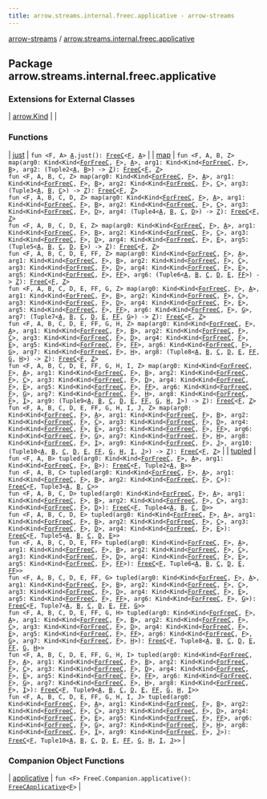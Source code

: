 ```yaml
---
title: arrow.streams.internal.freec.applicative - arrow-streams
---
```


[arrow-streams](../index.html) / [arrow.streams.internal.freec.applicative](./index.html)

## Package arrow.streams.internal.freec.applicative

### Extensions for External Classes

| [arrow.Kind](arrow.-kind/index.html) |  |

### Functions

| [just](just.html) | `fun <F, A> `[`A`](just.html#A)`.just(): `[`FreeC`](../arrow.streams.internal/-free-c/index.html)`<`[`F`](just.html#F)`, `[`A`](just.html#A)`>` |
| [map](map.html) | `fun <F, A, B, Z> map(arg0: Kind<Kind<`[`ForFreeC`](../arrow.streams.internal/-for-free-c.html)`, `[`F`](map.html#F)`>, `[`A`](map.html#A)`>, arg1: Kind<Kind<`[`ForFreeC`](../arrow.streams.internal/-for-free-c.html)`, `[`F`](map.html#F)`>, `[`B`](map.html#B)`>, arg2: (Tuple2<`[`A`](map.html#A)`, `[`B`](map.html#B)`>) -> `[`Z`](map.html#Z)`): `[`FreeC`](../arrow.streams.internal/-free-c/index.html)`<`[`F`](map.html#F)`, `[`Z`](map.html#Z)`>`<br>`fun <F, A, B, C, Z> map(arg0: Kind<Kind<`[`ForFreeC`](../arrow.streams.internal/-for-free-c.html)`, `[`F`](map.html#F)`>, `[`A`](map.html#A)`>, arg1: Kind<Kind<`[`ForFreeC`](../arrow.streams.internal/-for-free-c.html)`, `[`F`](map.html#F)`>, `[`B`](map.html#B)`>, arg2: Kind<Kind<`[`ForFreeC`](../arrow.streams.internal/-for-free-c.html)`, `[`F`](map.html#F)`>, `[`C`](map.html#C)`>, arg3: (Tuple3<`[`A`](map.html#A)`, `[`B`](map.html#B)`, `[`C`](map.html#C)`>) -> `[`Z`](map.html#Z)`): `[`FreeC`](../arrow.streams.internal/-free-c/index.html)`<`[`F`](map.html#F)`, `[`Z`](map.html#Z)`>`<br>`fun <F, A, B, C, D, Z> map(arg0: Kind<Kind<`[`ForFreeC`](../arrow.streams.internal/-for-free-c.html)`, `[`F`](map.html#F)`>, `[`A`](map.html#A)`>, arg1: Kind<Kind<`[`ForFreeC`](../arrow.streams.internal/-for-free-c.html)`, `[`F`](map.html#F)`>, `[`B`](map.html#B)`>, arg2: Kind<Kind<`[`ForFreeC`](../arrow.streams.internal/-for-free-c.html)`, `[`F`](map.html#F)`>, `[`C`](map.html#C)`>, arg3: Kind<Kind<`[`ForFreeC`](../arrow.streams.internal/-for-free-c.html)`, `[`F`](map.html#F)`>, `[`D`](map.html#D)`>, arg4: (Tuple4<`[`A`](map.html#A)`, `[`B`](map.html#B)`, `[`C`](map.html#C)`, `[`D`](map.html#D)`>) -> `[`Z`](map.html#Z)`): `[`FreeC`](../arrow.streams.internal/-free-c/index.html)`<`[`F`](map.html#F)`, `[`Z`](map.html#Z)`>`<br>`fun <F, A, B, C, D, E, Z> map(arg0: Kind<Kind<`[`ForFreeC`](../arrow.streams.internal/-for-free-c.html)`, `[`F`](map.html#F)`>, `[`A`](map.html#A)`>, arg1: Kind<Kind<`[`ForFreeC`](../arrow.streams.internal/-for-free-c.html)`, `[`F`](map.html#F)`>, `[`B`](map.html#B)`>, arg2: Kind<Kind<`[`ForFreeC`](../arrow.streams.internal/-for-free-c.html)`, `[`F`](map.html#F)`>, `[`C`](map.html#C)`>, arg3: Kind<Kind<`[`ForFreeC`](../arrow.streams.internal/-for-free-c.html)`, `[`F`](map.html#F)`>, `[`D`](map.html#D)`>, arg4: Kind<Kind<`[`ForFreeC`](../arrow.streams.internal/-for-free-c.html)`, `[`F`](map.html#F)`>, `[`E`](map.html#E)`>, arg5: (Tuple5<`[`A`](map.html#A)`, `[`B`](map.html#B)`, `[`C`](map.html#C)`, `[`D`](map.html#D)`, `[`E`](map.html#E)`>) -> `[`Z`](map.html#Z)`): `[`FreeC`](../arrow.streams.internal/-free-c/index.html)`<`[`F`](map.html#F)`, `[`Z`](map.html#Z)`>`<br>`fun <F, A, B, C, D, E, FF, Z> map(arg0: Kind<Kind<`[`ForFreeC`](../arrow.streams.internal/-for-free-c.html)`, `[`F`](map.html#F)`>, `[`A`](map.html#A)`>, arg1: Kind<Kind<`[`ForFreeC`](../arrow.streams.internal/-for-free-c.html)`, `[`F`](map.html#F)`>, `[`B`](map.html#B)`>, arg2: Kind<Kind<`[`ForFreeC`](../arrow.streams.internal/-for-free-c.html)`, `[`F`](map.html#F)`>, `[`C`](map.html#C)`>, arg3: Kind<Kind<`[`ForFreeC`](../arrow.streams.internal/-for-free-c.html)`, `[`F`](map.html#F)`>, `[`D`](map.html#D)`>, arg4: Kind<Kind<`[`ForFreeC`](../arrow.streams.internal/-for-free-c.html)`, `[`F`](map.html#F)`>, `[`E`](map.html#E)`>, arg5: Kind<Kind<`[`ForFreeC`](../arrow.streams.internal/-for-free-c.html)`, `[`F`](map.html#F)`>, `[`FF`](map.html#FF)`>, arg6: (Tuple6<`[`A`](map.html#A)`, `[`B`](map.html#B)`, `[`C`](map.html#C)`, `[`D`](map.html#D)`, `[`E`](map.html#E)`, `[`FF`](map.html#FF)`>) -> `[`Z`](map.html#Z)`): `[`FreeC`](../arrow.streams.internal/-free-c/index.html)`<`[`F`](map.html#F)`, `[`Z`](map.html#Z)`>`<br>`fun <F, A, B, C, D, E, FF, G, Z> map(arg0: Kind<Kind<`[`ForFreeC`](../arrow.streams.internal/-for-free-c.html)`, `[`F`](map.html#F)`>, `[`A`](map.html#A)`>, arg1: Kind<Kind<`[`ForFreeC`](../arrow.streams.internal/-for-free-c.html)`, `[`F`](map.html#F)`>, `[`B`](map.html#B)`>, arg2: Kind<Kind<`[`ForFreeC`](../arrow.streams.internal/-for-free-c.html)`, `[`F`](map.html#F)`>, `[`C`](map.html#C)`>, arg3: Kind<Kind<`[`ForFreeC`](../arrow.streams.internal/-for-free-c.html)`, `[`F`](map.html#F)`>, `[`D`](map.html#D)`>, arg4: Kind<Kind<`[`ForFreeC`](../arrow.streams.internal/-for-free-c.html)`, `[`F`](map.html#F)`>, `[`E`](map.html#E)`>, arg5: Kind<Kind<`[`ForFreeC`](../arrow.streams.internal/-for-free-c.html)`, `[`F`](map.html#F)`>, `[`FF`](map.html#FF)`>, arg6: Kind<Kind<`[`ForFreeC`](../arrow.streams.internal/-for-free-c.html)`, `[`F`](map.html#F)`>, `[`G`](map.html#G)`>, arg7: (Tuple7<`[`A`](map.html#A)`, `[`B`](map.html#B)`, `[`C`](map.html#C)`, `[`D`](map.html#D)`, `[`E`](map.html#E)`, `[`FF`](map.html#FF)`, `[`G`](map.html#G)`>) -> `[`Z`](map.html#Z)`): `[`FreeC`](../arrow.streams.internal/-free-c/index.html)`<`[`F`](map.html#F)`, `[`Z`](map.html#Z)`>`<br>`fun <F, A, B, C, D, E, FF, G, H, Z> map(arg0: Kind<Kind<`[`ForFreeC`](../arrow.streams.internal/-for-free-c.html)`, `[`F`](map.html#F)`>, `[`A`](map.html#A)`>, arg1: Kind<Kind<`[`ForFreeC`](../arrow.streams.internal/-for-free-c.html)`, `[`F`](map.html#F)`>, `[`B`](map.html#B)`>, arg2: Kind<Kind<`[`ForFreeC`](../arrow.streams.internal/-for-free-c.html)`, `[`F`](map.html#F)`>, `[`C`](map.html#C)`>, arg3: Kind<Kind<`[`ForFreeC`](../arrow.streams.internal/-for-free-c.html)`, `[`F`](map.html#F)`>, `[`D`](map.html#D)`>, arg4: Kind<Kind<`[`ForFreeC`](../arrow.streams.internal/-for-free-c.html)`, `[`F`](map.html#F)`>, `[`E`](map.html#E)`>, arg5: Kind<Kind<`[`ForFreeC`](../arrow.streams.internal/-for-free-c.html)`, `[`F`](map.html#F)`>, `[`FF`](map.html#FF)`>, arg6: Kind<Kind<`[`ForFreeC`](../arrow.streams.internal/-for-free-c.html)`, `[`F`](map.html#F)`>, `[`G`](map.html#G)`>, arg7: Kind<Kind<`[`ForFreeC`](../arrow.streams.internal/-for-free-c.html)`, `[`F`](map.html#F)`>, `[`H`](map.html#H)`>, arg8: (Tuple8<`[`A`](map.html#A)`, `[`B`](map.html#B)`, `[`C`](map.html#C)`, `[`D`](map.html#D)`, `[`E`](map.html#E)`, `[`FF`](map.html#FF)`, `[`G`](map.html#G)`, `[`H`](map.html#H)`>) -> `[`Z`](map.html#Z)`): `[`FreeC`](../arrow.streams.internal/-free-c/index.html)`<`[`F`](map.html#F)`, `[`Z`](map.html#Z)`>`<br>`fun <F, A, B, C, D, E, FF, G, H, I, Z> map(arg0: Kind<Kind<`[`ForFreeC`](../arrow.streams.internal/-for-free-c.html)`, `[`F`](map.html#F)`>, `[`A`](map.html#A)`>, arg1: Kind<Kind<`[`ForFreeC`](../arrow.streams.internal/-for-free-c.html)`, `[`F`](map.html#F)`>, `[`B`](map.html#B)`>, arg2: Kind<Kind<`[`ForFreeC`](../arrow.streams.internal/-for-free-c.html)`, `[`F`](map.html#F)`>, `[`C`](map.html#C)`>, arg3: Kind<Kind<`[`ForFreeC`](../arrow.streams.internal/-for-free-c.html)`, `[`F`](map.html#F)`>, `[`D`](map.html#D)`>, arg4: Kind<Kind<`[`ForFreeC`](../arrow.streams.internal/-for-free-c.html)`, `[`F`](map.html#F)`>, `[`E`](map.html#E)`>, arg5: Kind<Kind<`[`ForFreeC`](../arrow.streams.internal/-for-free-c.html)`, `[`F`](map.html#F)`>, `[`FF`](map.html#FF)`>, arg6: Kind<Kind<`[`ForFreeC`](../arrow.streams.internal/-for-free-c.html)`, `[`F`](map.html#F)`>, `[`G`](map.html#G)`>, arg7: Kind<Kind<`[`ForFreeC`](../arrow.streams.internal/-for-free-c.html)`, `[`F`](map.html#F)`>, `[`H`](map.html#H)`>, arg8: Kind<Kind<`[`ForFreeC`](../arrow.streams.internal/-for-free-c.html)`, `[`F`](map.html#F)`>, `[`I`](map.html#I)`>, arg9: (Tuple9<`[`A`](map.html#A)`, `[`B`](map.html#B)`, `[`C`](map.html#C)`, `[`D`](map.html#D)`, `[`E`](map.html#E)`, `[`FF`](map.html#FF)`, `[`G`](map.html#G)`, `[`H`](map.html#H)`, `[`I`](map.html#I)`>) -> `[`Z`](map.html#Z)`): `[`FreeC`](../arrow.streams.internal/-free-c/index.html)`<`[`F`](map.html#F)`, `[`Z`](map.html#Z)`>`<br>`fun <F, A, B, C, D, E, FF, G, H, I, J, Z> map(arg0: Kind<Kind<`[`ForFreeC`](../arrow.streams.internal/-for-free-c.html)`, `[`F`](map.html#F)`>, `[`A`](map.html#A)`>, arg1: Kind<Kind<`[`ForFreeC`](../arrow.streams.internal/-for-free-c.html)`, `[`F`](map.html#F)`>, `[`B`](map.html#B)`>, arg2: Kind<Kind<`[`ForFreeC`](../arrow.streams.internal/-for-free-c.html)`, `[`F`](map.html#F)`>, `[`C`](map.html#C)`>, arg3: Kind<Kind<`[`ForFreeC`](../arrow.streams.internal/-for-free-c.html)`, `[`F`](map.html#F)`>, `[`D`](map.html#D)`>, arg4: Kind<Kind<`[`ForFreeC`](../arrow.streams.internal/-for-free-c.html)`, `[`F`](map.html#F)`>, `[`E`](map.html#E)`>, arg5: Kind<Kind<`[`ForFreeC`](../arrow.streams.internal/-for-free-c.html)`, `[`F`](map.html#F)`>, `[`FF`](map.html#FF)`>, arg6: Kind<Kind<`[`ForFreeC`](../arrow.streams.internal/-for-free-c.html)`, `[`F`](map.html#F)`>, `[`G`](map.html#G)`>, arg7: Kind<Kind<`[`ForFreeC`](../arrow.streams.internal/-for-free-c.html)`, `[`F`](map.html#F)`>, `[`H`](map.html#H)`>, arg8: Kind<Kind<`[`ForFreeC`](../arrow.streams.internal/-for-free-c.html)`, `[`F`](map.html#F)`>, `[`I`](map.html#I)`>, arg9: Kind<Kind<`[`ForFreeC`](../arrow.streams.internal/-for-free-c.html)`, `[`F`](map.html#F)`>, `[`J`](map.html#J)`>, arg10: (Tuple10<`[`A`](map.html#A)`, `[`B`](map.html#B)`, `[`C`](map.html#C)`, `[`D`](map.html#D)`, `[`E`](map.html#E)`, `[`FF`](map.html#FF)`, `[`G`](map.html#G)`, `[`H`](map.html#H)`, `[`I`](map.html#I)`, `[`J`](map.html#J)`>) -> `[`Z`](map.html#Z)`): `[`FreeC`](../arrow.streams.internal/-free-c/index.html)`<`[`F`](map.html#F)`, `[`Z`](map.html#Z)`>` |
| [tupled](tupled.html) | `fun <F, A, B> tupled(arg0: Kind<Kind<`[`ForFreeC`](../arrow.streams.internal/-for-free-c.html)`, `[`F`](tupled.html#F)`>, `[`A`](tupled.html#A)`>, arg1: Kind<Kind<`[`ForFreeC`](../arrow.streams.internal/-for-free-c.html)`, `[`F`](tupled.html#F)`>, `[`B`](tupled.html#B)`>): `[`FreeC`](../arrow.streams.internal/-free-c/index.html)`<`[`F`](tupled.html#F)`, Tuple2<`[`A`](tupled.html#A)`, `[`B`](tupled.html#B)`>>`<br>`fun <F, A, B, C> tupled(arg0: Kind<Kind<`[`ForFreeC`](../arrow.streams.internal/-for-free-c.html)`, `[`F`](tupled.html#F)`>, `[`A`](tupled.html#A)`>, arg1: Kind<Kind<`[`ForFreeC`](../arrow.streams.internal/-for-free-c.html)`, `[`F`](tupled.html#F)`>, `[`B`](tupled.html#B)`>, arg2: Kind<Kind<`[`ForFreeC`](../arrow.streams.internal/-for-free-c.html)`, `[`F`](tupled.html#F)`>, `[`C`](tupled.html#C)`>): `[`FreeC`](../arrow.streams.internal/-free-c/index.html)`<`[`F`](tupled.html#F)`, Tuple3<`[`A`](tupled.html#A)`, `[`B`](tupled.html#B)`, `[`C`](tupled.html#C)`>>`<br>`fun <F, A, B, C, D> tupled(arg0: Kind<Kind<`[`ForFreeC`](../arrow.streams.internal/-for-free-c.html)`, `[`F`](tupled.html#F)`>, `[`A`](tupled.html#A)`>, arg1: Kind<Kind<`[`ForFreeC`](../arrow.streams.internal/-for-free-c.html)`, `[`F`](tupled.html#F)`>, `[`B`](tupled.html#B)`>, arg2: Kind<Kind<`[`ForFreeC`](../arrow.streams.internal/-for-free-c.html)`, `[`F`](tupled.html#F)`>, `[`C`](tupled.html#C)`>, arg3: Kind<Kind<`[`ForFreeC`](../arrow.streams.internal/-for-free-c.html)`, `[`F`](tupled.html#F)`>, `[`D`](tupled.html#D)`>): `[`FreeC`](../arrow.streams.internal/-free-c/index.html)`<`[`F`](tupled.html#F)`, Tuple4<`[`A`](tupled.html#A)`, `[`B`](tupled.html#B)`, `[`C`](tupled.html#C)`, `[`D`](tupled.html#D)`>>`<br>`fun <F, A, B, C, D, E> tupled(arg0: Kind<Kind<`[`ForFreeC`](../arrow.streams.internal/-for-free-c.html)`, `[`F`](tupled.html#F)`>, `[`A`](tupled.html#A)`>, arg1: Kind<Kind<`[`ForFreeC`](../arrow.streams.internal/-for-free-c.html)`, `[`F`](tupled.html#F)`>, `[`B`](tupled.html#B)`>, arg2: Kind<Kind<`[`ForFreeC`](../arrow.streams.internal/-for-free-c.html)`, `[`F`](tupled.html#F)`>, `[`C`](tupled.html#C)`>, arg3: Kind<Kind<`[`ForFreeC`](../arrow.streams.internal/-for-free-c.html)`, `[`F`](tupled.html#F)`>, `[`D`](tupled.html#D)`>, arg4: Kind<Kind<`[`ForFreeC`](../arrow.streams.internal/-for-free-c.html)`, `[`F`](tupled.html#F)`>, `[`E`](tupled.html#E)`>): `[`FreeC`](../arrow.streams.internal/-free-c/index.html)`<`[`F`](tupled.html#F)`, Tuple5<`[`A`](tupled.html#A)`, `[`B`](tupled.html#B)`, `[`C`](tupled.html#C)`, `[`D`](tupled.html#D)`, `[`E`](tupled.html#E)`>>`<br>`fun <F, A, B, C, D, E, FF> tupled(arg0: Kind<Kind<`[`ForFreeC`](../arrow.streams.internal/-for-free-c.html)`, `[`F`](tupled.html#F)`>, `[`A`](tupled.html#A)`>, arg1: Kind<Kind<`[`ForFreeC`](../arrow.streams.internal/-for-free-c.html)`, `[`F`](tupled.html#F)`>, `[`B`](tupled.html#B)`>, arg2: Kind<Kind<`[`ForFreeC`](../arrow.streams.internal/-for-free-c.html)`, `[`F`](tupled.html#F)`>, `[`C`](tupled.html#C)`>, arg3: Kind<Kind<`[`ForFreeC`](../arrow.streams.internal/-for-free-c.html)`, `[`F`](tupled.html#F)`>, `[`D`](tupled.html#D)`>, arg4: Kind<Kind<`[`ForFreeC`](../arrow.streams.internal/-for-free-c.html)`, `[`F`](tupled.html#F)`>, `[`E`](tupled.html#E)`>, arg5: Kind<Kind<`[`ForFreeC`](../arrow.streams.internal/-for-free-c.html)`, `[`F`](tupled.html#F)`>, `[`FF`](tupled.html#FF)`>): `[`FreeC`](../arrow.streams.internal/-free-c/index.html)`<`[`F`](tupled.html#F)`, Tuple6<`[`A`](tupled.html#A)`, `[`B`](tupled.html#B)`, `[`C`](tupled.html#C)`, `[`D`](tupled.html#D)`, `[`E`](tupled.html#E)`, `[`FF`](tupled.html#FF)`>>`<br>`fun <F, A, B, C, D, E, FF, G> tupled(arg0: Kind<Kind<`[`ForFreeC`](../arrow.streams.internal/-for-free-c.html)`, `[`F`](tupled.html#F)`>, `[`A`](tupled.html#A)`>, arg1: Kind<Kind<`[`ForFreeC`](../arrow.streams.internal/-for-free-c.html)`, `[`F`](tupled.html#F)`>, `[`B`](tupled.html#B)`>, arg2: Kind<Kind<`[`ForFreeC`](../arrow.streams.internal/-for-free-c.html)`, `[`F`](tupled.html#F)`>, `[`C`](tupled.html#C)`>, arg3: Kind<Kind<`[`ForFreeC`](../arrow.streams.internal/-for-free-c.html)`, `[`F`](tupled.html#F)`>, `[`D`](tupled.html#D)`>, arg4: Kind<Kind<`[`ForFreeC`](../arrow.streams.internal/-for-free-c.html)`, `[`F`](tupled.html#F)`>, `[`E`](tupled.html#E)`>, arg5: Kind<Kind<`[`ForFreeC`](../arrow.streams.internal/-for-free-c.html)`, `[`F`](tupled.html#F)`>, `[`FF`](tupled.html#FF)`>, arg6: Kind<Kind<`[`ForFreeC`](../arrow.streams.internal/-for-free-c.html)`, `[`F`](tupled.html#F)`>, `[`G`](tupled.html#G)`>): `[`FreeC`](../arrow.streams.internal/-free-c/index.html)`<`[`F`](tupled.html#F)`, Tuple7<`[`A`](tupled.html#A)`, `[`B`](tupled.html#B)`, `[`C`](tupled.html#C)`, `[`D`](tupled.html#D)`, `[`E`](tupled.html#E)`, `[`FF`](tupled.html#FF)`, `[`G`](tupled.html#G)`>>`<br>`fun <F, A, B, C, D, E, FF, G, H> tupled(arg0: Kind<Kind<`[`ForFreeC`](../arrow.streams.internal/-for-free-c.html)`, `[`F`](tupled.html#F)`>, `[`A`](tupled.html#A)`>, arg1: Kind<Kind<`[`ForFreeC`](../arrow.streams.internal/-for-free-c.html)`, `[`F`](tupled.html#F)`>, `[`B`](tupled.html#B)`>, arg2: Kind<Kind<`[`ForFreeC`](../arrow.streams.internal/-for-free-c.html)`, `[`F`](tupled.html#F)`>, `[`C`](tupled.html#C)`>, arg3: Kind<Kind<`[`ForFreeC`](../arrow.streams.internal/-for-free-c.html)`, `[`F`](tupled.html#F)`>, `[`D`](tupled.html#D)`>, arg4: Kind<Kind<`[`ForFreeC`](../arrow.streams.internal/-for-free-c.html)`, `[`F`](tupled.html#F)`>, `[`E`](tupled.html#E)`>, arg5: Kind<Kind<`[`ForFreeC`](../arrow.streams.internal/-for-free-c.html)`, `[`F`](tupled.html#F)`>, `[`FF`](tupled.html#FF)`>, arg6: Kind<Kind<`[`ForFreeC`](../arrow.streams.internal/-for-free-c.html)`, `[`F`](tupled.html#F)`>, `[`G`](tupled.html#G)`>, arg7: Kind<Kind<`[`ForFreeC`](../arrow.streams.internal/-for-free-c.html)`, `[`F`](tupled.html#F)`>, `[`H`](tupled.html#H)`>): `[`FreeC`](../arrow.streams.internal/-free-c/index.html)`<`[`F`](tupled.html#F)`, Tuple8<`[`A`](tupled.html#A)`, `[`B`](tupled.html#B)`, `[`C`](tupled.html#C)`, `[`D`](tupled.html#D)`, `[`E`](tupled.html#E)`, `[`FF`](tupled.html#FF)`, `[`G`](tupled.html#G)`, `[`H`](tupled.html#H)`>>`<br>`fun <F, A, B, C, D, E, FF, G, H, I> tupled(arg0: Kind<Kind<`[`ForFreeC`](../arrow.streams.internal/-for-free-c.html)`, `[`F`](tupled.html#F)`>, `[`A`](tupled.html#A)`>, arg1: Kind<Kind<`[`ForFreeC`](../arrow.streams.internal/-for-free-c.html)`, `[`F`](tupled.html#F)`>, `[`B`](tupled.html#B)`>, arg2: Kind<Kind<`[`ForFreeC`](../arrow.streams.internal/-for-free-c.html)`, `[`F`](tupled.html#F)`>, `[`C`](tupled.html#C)`>, arg3: Kind<Kind<`[`ForFreeC`](../arrow.streams.internal/-for-free-c.html)`, `[`F`](tupled.html#F)`>, `[`D`](tupled.html#D)`>, arg4: Kind<Kind<`[`ForFreeC`](../arrow.streams.internal/-for-free-c.html)`, `[`F`](tupled.html#F)`>, `[`E`](tupled.html#E)`>, arg5: Kind<Kind<`[`ForFreeC`](../arrow.streams.internal/-for-free-c.html)`, `[`F`](tupled.html#F)`>, `[`FF`](tupled.html#FF)`>, arg6: Kind<Kind<`[`ForFreeC`](../arrow.streams.internal/-for-free-c.html)`, `[`F`](tupled.html#F)`>, `[`G`](tupled.html#G)`>, arg7: Kind<Kind<`[`ForFreeC`](../arrow.streams.internal/-for-free-c.html)`, `[`F`](tupled.html#F)`>, `[`H`](tupled.html#H)`>, arg8: Kind<Kind<`[`ForFreeC`](../arrow.streams.internal/-for-free-c.html)`, `[`F`](tupled.html#F)`>, `[`I`](tupled.html#I)`>): `[`FreeC`](../arrow.streams.internal/-free-c/index.html)`<`[`F`](tupled.html#F)`, Tuple9<`[`A`](tupled.html#A)`, `[`B`](tupled.html#B)`, `[`C`](tupled.html#C)`, `[`D`](tupled.html#D)`, `[`E`](tupled.html#E)`, `[`FF`](tupled.html#FF)`, `[`G`](tupled.html#G)`, `[`H`](tupled.html#H)`, `[`I`](tupled.html#I)`>>`<br>`fun <F, A, B, C, D, E, FF, G, H, I, J> tupled(arg0: Kind<Kind<`[`ForFreeC`](../arrow.streams.internal/-for-free-c.html)`, `[`F`](tupled.html#F)`>, `[`A`](tupled.html#A)`>, arg1: Kind<Kind<`[`ForFreeC`](../arrow.streams.internal/-for-free-c.html)`, `[`F`](tupled.html#F)`>, `[`B`](tupled.html#B)`>, arg2: Kind<Kind<`[`ForFreeC`](../arrow.streams.internal/-for-free-c.html)`, `[`F`](tupled.html#F)`>, `[`C`](tupled.html#C)`>, arg3: Kind<Kind<`[`ForFreeC`](../arrow.streams.internal/-for-free-c.html)`, `[`F`](tupled.html#F)`>, `[`D`](tupled.html#D)`>, arg4: Kind<Kind<`[`ForFreeC`](../arrow.streams.internal/-for-free-c.html)`, `[`F`](tupled.html#F)`>, `[`E`](tupled.html#E)`>, arg5: Kind<Kind<`[`ForFreeC`](../arrow.streams.internal/-for-free-c.html)`, `[`F`](tupled.html#F)`>, `[`FF`](tupled.html#FF)`>, arg6: Kind<Kind<`[`ForFreeC`](../arrow.streams.internal/-for-free-c.html)`, `[`F`](tupled.html#F)`>, `[`G`](tupled.html#G)`>, arg7: Kind<Kind<`[`ForFreeC`](../arrow.streams.internal/-for-free-c.html)`, `[`F`](tupled.html#F)`>, `[`H`](tupled.html#H)`>, arg8: Kind<Kind<`[`ForFreeC`](../arrow.streams.internal/-for-free-c.html)`, `[`F`](tupled.html#F)`>, `[`I`](tupled.html#I)`>, arg9: Kind<Kind<`[`ForFreeC`](../arrow.streams.internal/-for-free-c.html)`, `[`F`](tupled.html#F)`>, `[`J`](tupled.html#J)`>): `[`FreeC`](../arrow.streams.internal/-free-c/index.html)`<`[`F`](tupled.html#F)`, Tuple10<`[`A`](tupled.html#A)`, `[`B`](tupled.html#B)`, `[`C`](tupled.html#C)`, `[`D`](tupled.html#D)`, `[`E`](tupled.html#E)`, `[`FF`](tupled.html#FF)`, `[`G`](tupled.html#G)`, `[`H`](tupled.html#H)`, `[`I`](tupled.html#I)`, `[`J`](tupled.html#J)`>>` |

### Companion Object Functions

| [applicative](applicative.html) | `fun <F> FreeC.Companion.applicative(): `[`FreeCApplicative`](../arrow.streams.internal/-free-c-applicative/index.html)`<`[`F`](applicative.html#F)`>` |

